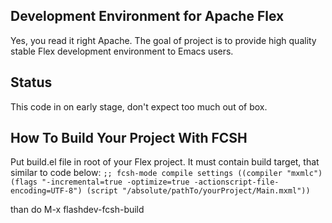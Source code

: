 ## Development Environment for Apache Flex ##

Yes, you read it right Apache. The goal of project is to provide
high quality stable Flex development environment to Emacs users.

## Status ##

This code in on early stage, don't expect too much out of box.

## How To Build Your Project With FCSH ##

Put build.el file in root of your Flex project. It must contain
build target, that similar to code below:
`;; fcsh-mode compile settings
((compiler "mxmlc")
 (flags "-incremental=true -optimize=true -actionscript-file-encoding=UTF-8")
 (script "/absolute/pathTo/yourProject/Main.mxml"))`

than do M-x flashdev-fcsh-build
